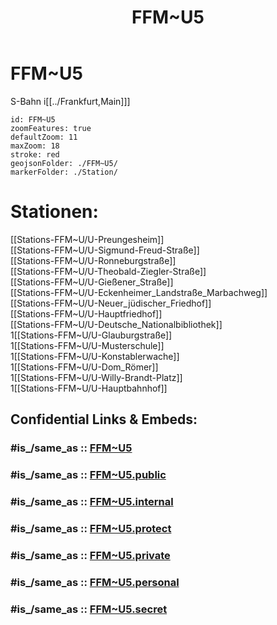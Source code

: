 ﻿---
aliases:
- FFM~U5
confidential: public
cssclasses: geo-Region
draft: false
expiryDate: 
isDeleted: false
isReadOnly: false
keywords: 
Languages:
- de
layout: 
license: "CC BY-SA 4.0"
linkTitle: 
location:
- 50.1316
- 8.683598
publish: true
publishDate: 
source: "https://datahub.io/core/country-codes"
tags:
- geo/Country/Region
title: FFM~U5
type: geo-Region
---

# FFM~U5

S-Bahn i[[../Frankfurt,Main]]]  


```leaflet
id: FFM~U5
zoomFeatures: true 
defaultZoom: 11 
maxZoom: 18
stroke: red
geojsonFolder: ./FFM~U5/
markerFolder: ./Station/
```

# Stationen:
[[Stations-FFM~U/U-Preungesheim]]  
[[Stations-FFM~U/U-Sigmund-Freud-Straße]]  
[[Stations-FFM~U/U-Ronneburgstraße]]  
[[Stations-FFM~U/U-Theobald-Ziegler-Straße]]  
[[Stations-FFM~U/U-Gießener_Straße]]  
[[Stations-FFM~U/U-Eckenheimer_Landstraße_Marbachweg]]  
[[Stations-FFM~U/U-Neuer_jüdischer_Friedhof]]  
[[Stations-FFM~U/U-Hauptfriedhof]]  
[[Stations-FFM~U/U-Deutsche_Nationalbibliothek]]  
1[[Stations-FFM~U/U-Glauburgstraße]]  
1[[Stations-FFM~U/U-Musterschule]]  
1[[Stations-FFM~U/U-Konstablerwache]]  
1[[Stations-FFM~U/U-Dom_Römer]]  
1[[Stations-FFM~U/U-Willy-Brandt-Platz]]  
1[[Stations-FFM~U/U-Hauptbahnhof]]  


## Confidential Links & Embeds: 

### #is_/same_as :: [FFM~U5](FFM~U5.md) 

### #is_/same_as :: [FFM~U5.public](/_public/Earth/Continent/Europe/Europe~Central/Germany/Germany~West/Hessen/counties~Hessen/Frankfurt~Main/FFM~U5.public.md) 

### #is_/same_as :: [FFM~U5.internal](/_internal/Earth/Continent/Europe/Europe~Central/Germany/Germany~West/Hessen/counties~Hessen/Frankfurt~Main/FFM~U5.internal.md) 

### #is_/same_as :: [FFM~U5.protect](/_protect/Earth/Continent/Europe/Europe~Central/Germany/Germany~West/Hessen/counties~Hessen/Frankfurt~Main/FFM~U5.protect.md) 

### #is_/same_as :: [FFM~U5.private](/_private/Earth/Continent/Europe/Europe~Central/Germany/Germany~West/Hessen/counties~Hessen/Frankfurt~Main/FFM~U5.private.md) 

### #is_/same_as :: [FFM~U5.personal](/_personal/Earth/Continent/Europe/Europe~Central/Germany/Germany~West/Hessen/counties~Hessen/Frankfurt~Main/FFM~U5.personal.md) 

### #is_/same_as :: [FFM~U5.secret](/_secret/Earth/Continent/Europe/Europe~Central/Germany/Germany~West/Hessen/counties~Hessen/Frankfurt~Main/FFM~U5.secret.md)

